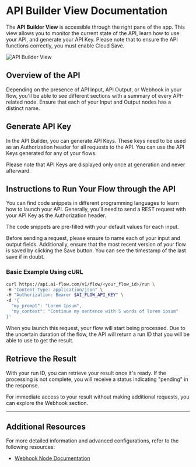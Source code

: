 # API Builder View Documentation

The **API Builder View** is accessible through the right pane of the app. This view allows you to monitor the current state of the API, learn how to use your API, and generate your API Key. Please note that to ensure the API functions correctly, you must enable Cloud Save.

![API Builder View](/img/page-images/api-builder/api-builder-3.png)

## Overview of the API

Depending on the presence of API Input, API Output, or Webhook in your flow, you'll be able to see different sections with a summary of every API-related node. Ensure that each of your Input and Output nodes has a distinct name.

## Generate API Key

In the API Builder, you can generate API Keys. These keys need to be used as an Authorization header for all requests to the API. You can use the API Keys generated for any of your flows.

Please note that API Keys are displayed only once at generation and never afterward.

## Instructions to Run Your Flow through the API

You can find code snippets in different programming languages to learn how to launch your API. Generally, you'll need to send a REST request with your API Key as the Authorization header.

The code snippets are pre-filled with your default values for each input.

Before sending a request, please ensure to name each of your input and output fields. Additionally, ensure that the most recent version of your flow is saved by clicking the Save button. You can see the timestamp of the last save if in doubt.

### Basic Example Using cURL

```bash
curl https://api.ai-flow.com/v1/flow/<your_flow_id>/run \
-H "Content-Type: application/json" \
-H "Authorization: Bearer $AI_FLOW_API_KEY" \
-d '{
  "my_prompt": "Lorem Ipsum",
  "my_context": "Continue my sentence with 5 words of lorem ipsum"
}'
```

When you launch this request, your flow will start being processed. Due to the uncertain duration of the flow, the API will return a run ID that you will be able to use to get the result.

## Retrieve the Result

With your run ID, you can retrieve your result once it's ready. If the processing is not complete, you will receive a status indicating "pending" in the response.

For immediate access to your result without making additional requests, you can explore the Webhook section.

---

## Additional Resources

For more detailed information and advanced configurations, refer to the following resources:

- [Webhook Node Documentation](/docs/pro-features/api-builder/webhooks/)

